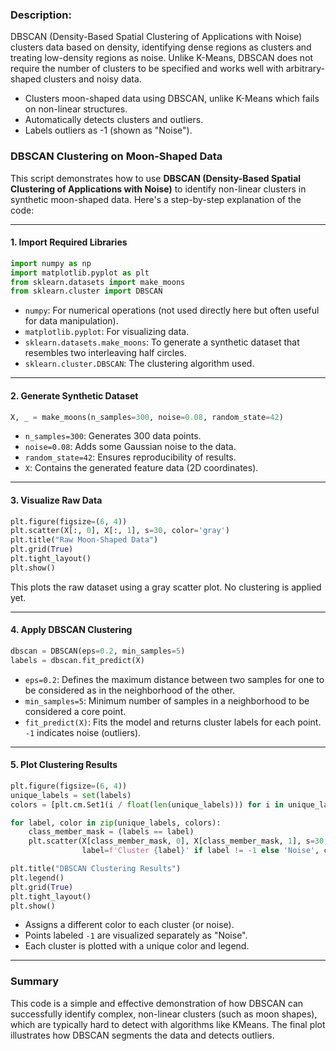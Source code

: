 ### Description:

DBSCAN (Density-Based Spatial Clustering of Applications with Noise) clusters data based on density, identifying dense regions as clusters and treating low-density regions as noise. Unlike K-Means, DBSCAN does not require the number of clusters to be specified and works well with arbitrary-shaped clusters and noisy data.

- Clusters moon-shaped data using DBSCAN, unlike K-Means which fails on non-linear structures.
- Automatically detects clusters and outliers.
- Labels outliers as -1 (shown as "Noise").

### DBSCAN Clustering on Moon-Shaped Data

This script demonstrates how to use **DBSCAN (Density-Based Spatial Clustering of Applications with Noise)** to identify non-linear clusters in synthetic moon-shaped data. Here's a step-by-step explanation of the code:

---

#### 1. **Import Required Libraries**

```python
import numpy as np
import matplotlib.pyplot as plt
from sklearn.datasets import make_moons
from sklearn.cluster import DBSCAN
```

* `numpy`: For numerical operations (not used directly here but often useful for data manipulation).
* `matplotlib.pyplot`: For visualizing data.
* `sklearn.datasets.make_moons`: To generate a synthetic dataset that resembles two interleaving half circles.
* `sklearn.cluster.DBSCAN`: The clustering algorithm used.

---

#### 2. **Generate Synthetic Dataset**

```python
X, _ = make_moons(n_samples=300, noise=0.08, random_state=42)
```

* `n_samples=300`: Generates 300 data points.
* `noise=0.08`: Adds some Gaussian noise to the data.
* `random_state=42`: Ensures reproducibility of results.
* `X`: Contains the generated feature data (2D coordinates).

---

#### 3. **Visualize Raw Data**

```python
plt.figure(figsize=(6, 4))
plt.scatter(X[:, 0], X[:, 1], s=30, color='gray')
plt.title("Raw Moon-Shaped Data")
plt.grid(True)
plt.tight_layout()
plt.show()
```

This plots the raw dataset using a gray scatter plot. No clustering is applied yet.

---

#### 4. **Apply DBSCAN Clustering**

```python
dbscan = DBSCAN(eps=0.2, min_samples=5)
labels = dbscan.fit_predict(X)
```

* `eps=0.2`: Defines the maximum distance between two samples for one to be considered as in the neighborhood of the other.
* `min_samples=5`: Minimum number of samples in a neighborhood to be considered a core point.
* `fit_predict(X)`: Fits the model and returns cluster labels for each point. `-1` indicates noise (outliers).

---

#### 5. **Plot Clustering Results**

```python
plt.figure(figsize=(6, 4))
unique_labels = set(labels)
colors = [plt.cm.Set1(i / float(len(unique_labels))) for i in unique_labels]

for label, color in zip(unique_labels, colors):
    class_member_mask = (labels == label)
    plt.scatter(X[class_member_mask, 0], X[class_member_mask, 1], s=30,
                label=f'Cluster {label}' if label != -1 else 'Noise', color=color)

plt.title("DBSCAN Clustering Results")
plt.legend()
plt.grid(True)
plt.tight_layout()
plt.show()
```

* Assigns a different color to each cluster (or noise).
* Points labeled `-1` are visualized separately as "Noise".
* Each cluster is plotted with a unique color and legend.

---

### Summary

This code is a simple and effective demonstration of how DBSCAN can successfully identify complex, non-linear clusters (such as moon shapes), which are typically hard to detect with algorithms like KMeans. The final plot illustrates how DBSCAN segments the data and detects outliers.
